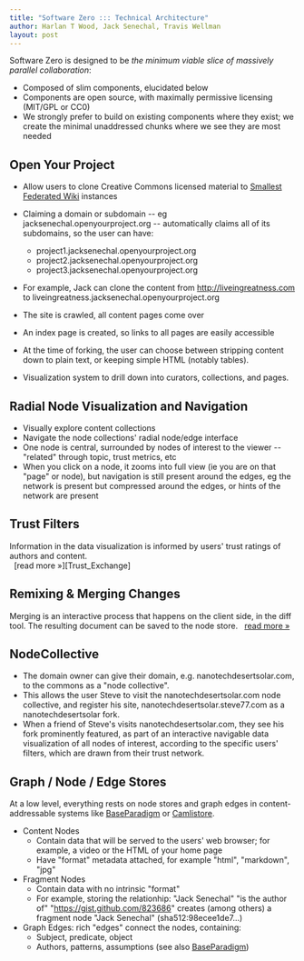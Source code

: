 ```yaml
---
title: "Software Zero ::: Technical Architecture"
author: Harlan T Wood, Jack Senechal, Travis Wellman
layout: post
---
```


Software Zero is designed to be _the minimum viable slice of massively parallel collaboration_:

 * Composed of slim components, elucidated below
 * Components are open source, with maximally permissive licensing (MIT/GPL or CC0)
 * We strongly prefer to build on existing components where they exist; we create the minimal unaddressed chunks where we see they are most needed

Open Your Project
-----------------

- Allow users to clone Creative Commons licensed material to [Smallest Federated Wiki][] instances

- Claiming a domain or subdomain -- eg jacksenechal.openyourproject.org -- automatically claims all of its subdomains, so the user can have:
  - project1.jacksenechal.openyourproject.org
  - project2.jacksenechal.openyourproject.org
  - project3.jacksenechal.openyourproject.org

- For example, Jack can clone the content from http://liveingreatness.com to liveingreatness.jacksenechal.openyourproject.org

- The site is crawled, all content pages come over

- An index page is created, so links to all pages are easily accessible

- At the time of forking, the user can choose between stripping content down to plain text, or keeping simple HTML (notably tables).
  
- Visualization system to drill down into curators, collections, and pages.

Radial Node Visualization and Navigation
----------------------------------------
 * Visually explore content collections 
 * Navigate the node collections' radial node/edge interface
 * One node is central, surrounded by nodes of interest to the viewer -- "related" through topic, trust metrics, etc
 * When you click on a node, it zooms into full view (ie you are on that "page" or node), but navigation is still present around the edges, eg the network is present but compressed around the edges, or hints of the network are present

Trust Filters
-------------

Information in the data visualization is informed by users' trust ratings of authors and content.  
&nbsp; 
[read more &raquo;][Trust_Exchange]

Remixing &amp; Merging Changes
------------------------------

Merging is an interactive process that happens on the client side, in the diff tool. The resulting document can be saved to the node store. 
&nbsp; 
[read more &raquo;][ForkDiffMerge]

NodeCollective
--------------

 * The domain owner can give their domain, e.g. nanotechdesertsolar.com, to the commons as a "node collective".
 * This allows the user Steve to visit the nanotechdesertsolar.com node collective, and register his site, nanotechdesertsolar.steve77.com as a nanotechdesertsolar fork.         
 * When a friend of Steve's visits nanotechdesertsolar.com, they see his fork prominently featured, as part of an interactive navigable data visualization of all nodes of interest, according to the specific users' filters, which are drawn from their trust network.

Graph / Node / Edge Stores
--------------------------

At a low level, everything rests on node stores and graph edges in content-addressable systems like [BaseParadigm][] or [Camlistore][].

* Content Nodes 
  * Contain data that will be served to the users' web browser; for example, a video or the HTML of your home page
  * Have "format" metadata attached, for example "html", "markdown", "jpg"
* Fragment Nodes
  * Contain data with no intrinsic "format"
  * For example, storing the relationhip: "Jack Senechal" "is the author of" "https://gist.github.com/823686" creates (among others) a fragment node "Jack Senechal" (sha512:98ecee1de7...)
* Graph Edges: rich "edges" connect the nodes, containing:
  * Subject, predicate, object
  * Authors, patterns, assumptions (see also [BaseParadigm][])
  
  

[BaseParadigm]: /BaseParadigm
[Bitcask]: http://downloads.basho.com/papers/bitcask-intro.pdf
[Camlistore]: http://camlistore.org
[ForkDiffMerge]: /ForkDiffMerge
[Riak]: http://labs.linkfluence.net/nosql/2011/03/07/moving_from_couchdb_to_riak.html
[Smallest Federated Wiki]: https://github.com/WardCunningham/Smallest-Federated-Wiki#readme
[Trust Exchange]: /Trust_Exchange
[Software Zero]: /Software_Zero
